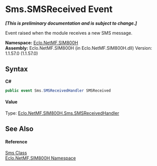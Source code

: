 # Sms.SMSReceived Event
 _**\[This is preliminary documentation and is subject to change.\]**_

Event raised when the module receives a new SMS message.

**Namespace:**&nbsp;<a href="N_Eclo_NetMF_SIM800H">Eclo.NetMF.SIM800H</a><br />**Assembly:**&nbsp;Eclo.NetMF.SIM800H (in Eclo.NetMF.SIM800H.dll) Version: 1.1.57.0 (1.1.57.0)

## Syntax

**C#**<br />
``` C#
public event Sms.SMSReceivedHandler SMSReceived
```


#### Value
Type: <a href="T_Eclo_NetMF_SIM800H_Sms_SMSReceivedHandler">Eclo.NetMF.SIM800H.Sms.SMSReceivedHandler</a>

## See Also


#### Reference
<a href="T_Eclo_NetMF_SIM800H_Sms">Sms Class</a><br /><a href="N_Eclo_NetMF_SIM800H">Eclo.NetMF.SIM800H Namespace</a><br />